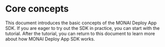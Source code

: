 # Core concepts

This document introduces the basic concepts of the MONAI Deploy App SDK. If you are eager to try out the SDK in practice, you can start with the tutorial. After the tutorial, you can return to this document to learn more about how MONAI Deploy App SDK works.
